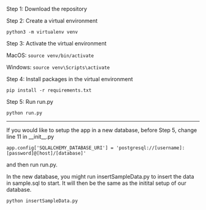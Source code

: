 Step 1: Download the repository

Step 2: Create a virtual environment

```python3 -m virtualenv venv```

Step 3: Activate the virtual environment

MacOS: ```source venv/bin/activate```

Windows: ```source venv\Scripts\activate```

Step 4: Install packages in the virtual environment

```pip install -r requirements.txt```

Step 5: Run run.py

```python run.py```

---
If you would like to setup the app in a new database, before Step 5, change line 11 in \_\_init\_\_.py

```app.config['SQLALCHEMY_DATABASE_URI'] = 'postgresql://[username]:[password]@[host]/[database]'```

and then run run.py.

In the new database, you might run insertSampleData.py to insert the data in sample.sql to start. It will then be the same as the initital setup of our database.

```python insertSampleData.py```


